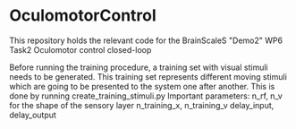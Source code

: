 OculomotorControl
=================

This repository holds the relevant code for the BrainScaleS "Demo2" WP6 Task2 Oculomotor control closed-loop


Before running the training procedure, a training set with visual stimuli needs to be generated.
This training set represents different moving stimuli which are going to be presented to the system one after another.
This is done by running create_training_stimuli.py
Important parameters: 
    n_rf, n_v for the shape of the sensory layer
    n_training_x, n_training_v
    delay_input, delay_output

